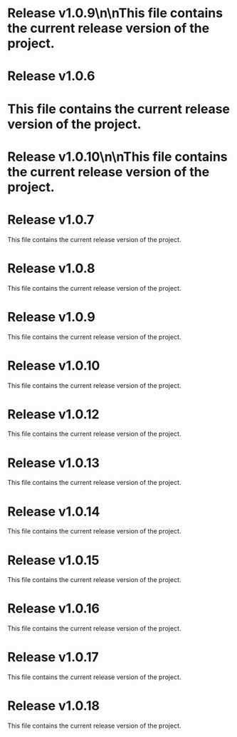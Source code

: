 
# Release v1.0.9\n\nThis file contains the current release version of the project.

# Release v1.0.6

This file contains the current release version of the project.
=======
# Release v1.0.10\n\nThis file contains the current release version of the project.

# Release v1.0.7

This file contains the current release version of the project.

# Release v1.0.8

This file contains the current release version of the project.

# Release v1.0.9

This file contains the current release version of the project.

# Release v1.0.10

This file contains the current release version of the project.

# Release v1.0.12

This file contains the current release version of the project.

# Release v1.0.13

This file contains the current release version of the project.

# Release v1.0.14

This file contains the current release version of the project.

# Release v1.0.15

This file contains the current release version of the project.

# Release v1.0.16

This file contains the current release version of the project.

# Release v1.0.17

This file contains the current release version of the project.

# Release v1.0.18

This file contains the current release version of the project.
